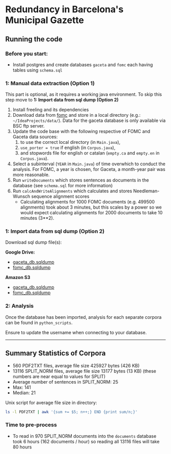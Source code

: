 # Redundancy in Barcelona's Municipal Gazette

## Running the code

### Before you start:

* Install postgres and create databases `gaceta` and `fomc` each having tables using `schema.sql`

### 1: Manual data extraction (Option 1)

This part is optional, as it requires a working java environment. To skip this step move to **1: Import data from sql dump (Option 2)**

1. Install freeling and its dependencies
2. Download data from [fomc](http://stanford.edu/~rezab/useful/fomc_minutes.html) and store in a local directory (e.g.: `~/IdeaProjects/data/`). Data for the gaceta database is only available via BSC ftp server.
2. Update the code base with the following respective of FOMC and Gaceta data sources:
   1. to use the correct local directory (in `Main.java`),
   2. `use_porter = true` if english (in `Corpus.java`),
   3. and stopwords file for english or catalan (`empty.ca` and `empty.en` in `Corpus.java`).
3. Select a subinterval (`YEAR` in `Main.java`) of time overwhich to conduct the analysis. For FOMC, a year is chosen, for Gaceta, a month-year pair was more reasonable.
3. Run `writeDocuments` which stores sentences as documents in the database (see `schema.sql` for more information)
4. Run `calcAndWriteAlignments` which calculates and stores Needleman-Wunsch sequence alignment scores
    * Calculating alignments for 1000 FOMC documents (e.g. 499500 alignments) took about 3 minutes, but this scales by a power so we would expect calculating alignments for 2000 documents to take 10 minutes (3**2).

### 1: Import data from sql dump (Option 2)

Download sql dump file(s):

**Google Drive:**

* [gaceta_db.sqldump](https://drive.google.com/file/d/0B39HWOgUiKJraHFaenAwTVZ5RW8/view?usp=sharing)
* [fomc_db.sqldump](https://drive.google.com/file/d/0B39HWOgUiKJrbzRPTkxBUGFXYUU/view?usp=sharing)

**Amazon S3**

* [gaceta_db.sqldump](https://s3-eu-west-1.amazonaws.com/abarciauskas-bgse/text_mining_data/gaceta_db.sqldump)
* [fomc_db.sqldump](https://s3-eu-west-1.amazonaws.com/abarciauskas-bgse/text_mining_data/fomc_db.sqldump)


### 2: Analysis

Once the database has been imported, analysis for each separate corpora can be found in `python_scripts`.

Ensure to update the username when connecting to your database.


----
## Summary Statistics of Corpora

* 560 PDF2TXT files, average file size 425927 bytes (426 KB)
* 13116 SPLIT_NORM files, average file size 13177 bytes (13 KB) (these numbers are near equal to values for SPLIT)
* Average number of sentences in SPLIT_NORM: 25
* Max: 141
* Median: 21

Unix script for average file size in directory:

```bash
ls -l PDF2TXT | awk '{sum += $5; n++;} END {print sum/n;}'
```

### Time to pre-process

* To read in 970 SPLIT_NORM documents into the `documents` database took 6 hours (162 documents / hour) so reading all 13116 files will take 80 hours

